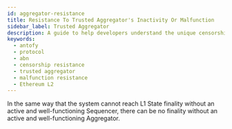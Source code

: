 ```yaml
---
id: aggregator-resistance
title: Resistance To Trusted Aggregator's Inactivity Or Malfunction
sidebar_label: Trusted Aggregator
description: A guide to help developers understand the unique censorship and malfunction resistance methods of Antofy Blockchain.
keywords:
  - antofy
  - protocol
  - abn
  - censorship resistance
  - trusted aggregator
  - malfunction resistance
  - Ethereum L2
---
```


In the same way that the system cannot reach L1 State finality without an active and well-functioning Sequencer, there can be no finality without an active and well-functioning Aggregator.
